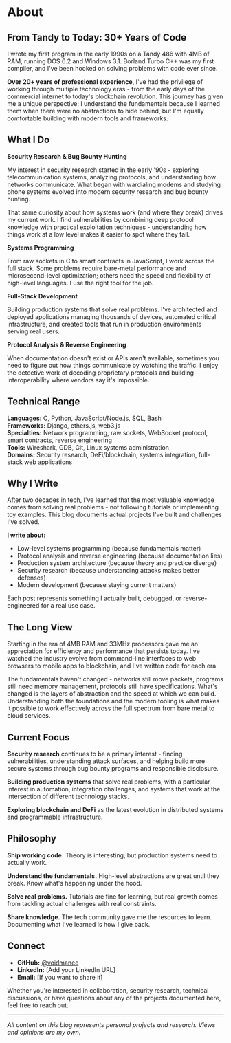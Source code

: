# About

## From Tandy to Today: 30+ Years of Code

I wrote my first program in the early 1990s on a Tandy 486 with 4MB of RAM, running DOS 6.2 and Windows 3.1. Borland Turbo C++ was my first compiler, and I've been hooked on solving problems with code ever since.

**Over 20+ years of professional experience**, I've had the privilege of working through multiple technology eras - from the early days of the commercial internet to today's blockchain revolution. This journey has given me a unique perspective: I understand the fundamentals because I learned them when there were no abstractions to hide behind, but I'm equally comfortable building with modern tools and frameworks.

## What I Do

**Security Research & Bug Bounty Hunting**

My interest in security research started in the early '90s - exploring telecommunication systems, analyzing protocols, and understanding how networks communicate. What began with wardialing modems and studying phone systems evolved into modern security research and bug bounty hunting.

That same curiosity about how systems work (and where they break) drives my current work. I find vulnerabilities by combining deep protocol knowledge with practical exploitation techniques - understanding how things work at a low level makes it easier to spot where they fail.

**Systems Programming**

From raw sockets in C to smart contracts in JavaScript, I work across the full stack. Some problems require bare-metal performance and microsecond-level optimization; others need the speed and flexibility of high-level languages. I use the right tool for the job.

**Full-Stack Development**

Building production systems that solve real problems. I've architected and deployed applications managing thousands of devices, automated critical infrastructure, and created tools that run in production environments serving real users.

**Protocol Analysis & Reverse Engineering**

When documentation doesn't exist or APIs aren't available, sometimes you need to figure out how things communicate by watching the traffic. I enjoy the detective work of decoding proprietary protocols and building interoperability where vendors say it's impossible.

## Technical Range

**Languages:** C, Python, JavaScript/Node.js, SQL, Bash  
**Frameworks:** Django, ethers.js, web3.js  
**Specialties:** Network programming, raw sockets, WebSocket protocol, smart contracts, reverse engineering  
**Tools:** Wireshark, GDB, Git, Linux systems administration  
**Domains:** Security research, DeFi/blockchain, systems integration, full-stack web applications

## Why I Write

After two decades in tech, I've learned that the most valuable knowledge comes from solving real problems - not following tutorials or implementing toy examples. This blog documents actual projects I've built and challenges I've solved.

**I write about:**
- Low-level systems programming (because fundamentals matter)
- Protocol analysis and reverse engineering (because documentation lies)
- Production system architecture (because theory and practice diverge)
- Security research (because understanding attacks makes better defenses)
- Modern development (because staying current matters)

Each post represents something I actually built, debugged, or reverse-engineered for a real use case.

## The Long View

Starting in the era of 4MB RAM and 33MHz processors gave me an appreciation for efficiency and performance that persists today. I've watched the industry evolve from command-line interfaces to web browsers to mobile apps to blockchain, and I've written code for each era.

The fundamentals haven't changed - networks still move packets, programs still need memory management, protocols still have specifications. What's changed is the layers of abstraction and the speed at which we can build. Understanding both the foundations and the modern tooling is what makes it possible to work effectively across the full spectrum from bare metal to cloud services.

## Current Focus

**Security research** continues to be a primary interest - finding vulnerabilities, understanding attack surfaces, and helping build more secure systems through bug bounty programs and responsible disclosure.

**Building production systems** that solve real problems, with a particular interest in automation, integration challenges, and systems that work at the intersection of different technology stacks.

**Exploring blockchain and DeFi** as the latest evolution in distributed systems and programmable infrastructure.

## Philosophy

**Ship working code.** Theory is interesting, but production systems need to actually work.

**Understand the fundamentals.** High-level abstractions are great until they break. Know what's happening under the hood.

**Solve real problems.** Tutorials are fine for learning, but real growth comes from tackling actual challenges with real constraints.

**Share knowledge.** The tech community gave me the resources to learn. Documenting what I've learned is how I give back.

## Connect

- **GitHub:** [@voidmanee](https://github.com/voidmanee)
- **LinkedIn:** [Add your LinkedIn URL]
- **Email:** [If you want to share it]

Whether you're interested in collaboration, security research, technical discussions, or have questions about any of the projects documented here, feel free to reach out.

---

*All content on this blog represents personal projects and research. Views and opinions are my own.*

